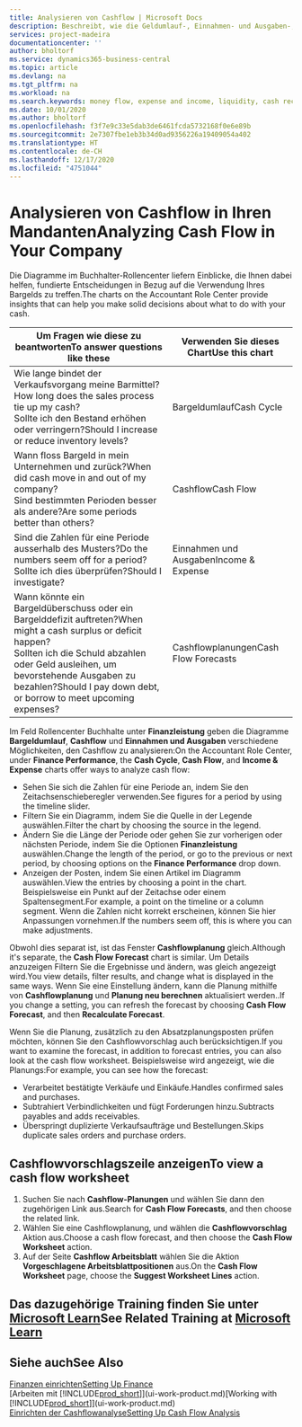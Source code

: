 ```yaml
---
title: Analysieren von Cashflow | Microsoft Docs
description: Beschreibt, wie die Geldumlauf-, Einnahmen- und Ausgaben-, Cash Flow- und Cashflow-Prognosediagramme verwendet werden, um vergangene und künftige Bargeldbewegungen im Unternehmen zu analysieren.
services: project-madeira
documentationcenter: ''
author: bholtorf
ms.service: dynamics365-business-central
ms.topic: article
ms.devlang: na
ms.tgt_pltfrm: na
ms.workload: na
ms.search.keywords: money flow, expense and income, liquidity, cash receipts minus cash payments, Cartera
ms.date: 10/01/2020
ms.author: bholtorf
ms.openlocfilehash: f3f7e9c33e5dab3de6461fcda5732168f0e6e89b
ms.sourcegitcommit: 2e7307fbe1eb3b34d0ad9356226a19409054a402
ms.translationtype: HT
ms.contentlocale: de-CH
ms.lasthandoff: 12/17/2020
ms.locfileid: "4751044"
---
```

# <a name="analyzing-cash-flow-in-your-company"></a><span data-ttu-id="62623-103">Analysieren von Cashflow in Ihren Mandanten</span><span class="sxs-lookup"><span data-stu-id="62623-103">Analyzing Cash Flow in Your Company</span></span>
<span data-ttu-id="62623-104">Die Diagramme im Buchhalter-Rollencenter liefern Einblicke, die Ihnen dabei helfen, fundierte Entscheidungen in Bezug auf die Verwendung Ihres Bargelds zu treffen.</span><span class="sxs-lookup"><span data-stu-id="62623-104">The charts on the Accountant Role Center provide insights that can help you make solid decisions about what to do with your cash.</span></span>  

| <span data-ttu-id="62623-105">Um Fragen wie diese zu beantworten</span><span class="sxs-lookup"><span data-stu-id="62623-105">To answer questions like these</span></span> | <span data-ttu-id="62623-106">Verwenden Sie dieses Chart</span><span class="sxs-lookup"><span data-stu-id="62623-106">Use this chart</span></span> |
| --- | --- |
| <span data-ttu-id="62623-107">Wie lange bindet der Verkaufsvorgang meine Barmittel?</span><span class="sxs-lookup"><span data-stu-id="62623-107">How long does the sales process tie up my cash?</span></span></br> <span data-ttu-id="62623-108">Sollte ich den Bestand erhöhen oder verringern?</span><span class="sxs-lookup"><span data-stu-id="62623-108">Should I increase or reduce inventory levels?</span></span> |<span data-ttu-id="62623-109">Bargeldumlauf</span><span class="sxs-lookup"><span data-stu-id="62623-109">Cash Cycle</span></span> |
| <span data-ttu-id="62623-110">Wann floss Bargeld in mein Unternehmen und zurück?</span><span class="sxs-lookup"><span data-stu-id="62623-110">When did cash move in and out of my company?</span></span></br> <span data-ttu-id="62623-111">Sind bestimmten Perioden besser als andere?</span><span class="sxs-lookup"><span data-stu-id="62623-111">Are some periods better than others?</span></span> |<span data-ttu-id="62623-112">Cashflow</span><span class="sxs-lookup"><span data-stu-id="62623-112">Cash Flow</span></span> |
| <span data-ttu-id="62623-113">Sind die Zahlen für eine Periode ausserhalb des Musters?</span><span class="sxs-lookup"><span data-stu-id="62623-113">Do the numbers seem off for a period?</span></span></br> <span data-ttu-id="62623-114">Sollte ich dies überprüfen?</span><span class="sxs-lookup"><span data-stu-id="62623-114">Should I investigate?</span></span> |<span data-ttu-id="62623-115">Einnahmen und Ausgaben</span><span class="sxs-lookup"><span data-stu-id="62623-115">Income & Expense</span></span> |
| <span data-ttu-id="62623-116">Wann könnte ein Bargeldüberschuss oder ein Bargelddefizit auftreten?</span><span class="sxs-lookup"><span data-stu-id="62623-116">When might a cash surplus or deficit happen?</span></span></br> <span data-ttu-id="62623-117">Sollten ich die Schuld abzahlen oder Geld ausleihen, um bevorstehende Ausgaben zu bezahlen?</span><span class="sxs-lookup"><span data-stu-id="62623-117">Should I pay down debt, or borrow to meet upcoming expenses?</span></span> |<span data-ttu-id="62623-118">Cashflowplanungen</span><span class="sxs-lookup"><span data-stu-id="62623-118">Cash Flow Forecasts</span></span> |

<span data-ttu-id="62623-119">Im Feld Rollencenter Buchhalte unter **Finanzleistung** geben die Diagramme **Bargeldumlauf**, **Cashflow** und **Einnahmen und Ausgaben** verschiedene Möglichkeiten, den Cashflow zu analysieren:</span><span class="sxs-lookup"><span data-stu-id="62623-119">On the Accountant Role Center, under **Finance Performance**, the **Cash Cycle**, **Cash Flow**, and **Income & Expense** charts offer ways to analyze cash flow:</span></span>  

* <span data-ttu-id="62623-120">Sehen Sie sich die Zahlen für eine Periode an, indem Sie den Zeitachsenschieberegler verwenden.</span><span class="sxs-lookup"><span data-stu-id="62623-120">See figures for a period by using the timeline slider.</span></span>  
* <span data-ttu-id="62623-121">Filtern Sie ein Diagramm, indem Sie die Quelle in der Legende auswählen.</span><span class="sxs-lookup"><span data-stu-id="62623-121">Filter the chart by choosing the source in the legend.</span></span>  
* <span data-ttu-id="62623-122">Ändern Sie die Länge der Periode oder gehen Sie zur vorherigen oder nächsten Periode, indem Sie die Optionen  **Finanzleistung** auswählen.</span><span class="sxs-lookup"><span data-stu-id="62623-122">Change the length of the period, or go to the previous or next period, by choosing options on the **Finance Performance** drop down.</span></span>  
* <span data-ttu-id="62623-123">Anzeigen der Posten, indem Sie einen Artikel im Diagramm auswählen.</span><span class="sxs-lookup"><span data-stu-id="62623-123">View the entries by choosing a point in the chart.</span></span> <span data-ttu-id="62623-124">Beispielsweise ein Punkt auf der Zeitachse oder einem Spaltensegment.</span><span class="sxs-lookup"><span data-stu-id="62623-124">For example, a point on the timeline or a column segment.</span></span> <span data-ttu-id="62623-125">Wenn die Zahlen nicht korrekt erscheinen, können Sie hier Anpassungen vornehmen.</span><span class="sxs-lookup"><span data-stu-id="62623-125">If the numbers seem off, this is where you can make adjustments.</span></span>  

<span data-ttu-id="62623-126">Obwohl dies separat ist, ist das Fenster **Cashflowplanung** gleich.</span><span class="sxs-lookup"><span data-stu-id="62623-126">Although it's separate, the **Cash Flow Forecast** chart is similar.</span></span> <span data-ttu-id="62623-127">Um Details anzuzeigen Filtern Sie die Ergebnisse und ändern, was gleich angezeigt wird.</span><span class="sxs-lookup"><span data-stu-id="62623-127">You view details, filter results, and change what is displayed in the same ways.</span></span> <span data-ttu-id="62623-128">Wenn Sie eine Einstellung ändern, kann die Planung mithilfe von **Cashflowplanung** und **Planung neu berechnen** aktualisiert werden..</span><span class="sxs-lookup"><span data-stu-id="62623-128">If you change a setting, you can refresh the forecast by choosing **Cash Flow Forecast**, and then **Recalculate Forecast**.</span></span>

<span data-ttu-id="62623-129">Wenn Sie die Planung, zusätzlich zu den Absatzplanungsposten prüfen möchten, können Sie den Cashflowvorschlag auch berücksichtigen.</span><span class="sxs-lookup"><span data-stu-id="62623-129">If you want to examine the forecast, in addition to forecast entries, you can also look at the cash flow worksheet.</span></span> <span data-ttu-id="62623-130">Beispielsweise wird angezeigt, wie die Planungs:</span><span class="sxs-lookup"><span data-stu-id="62623-130">For example, you can see how the forecast:</span></span>

* <span data-ttu-id="62623-131">Verarbeitet bestätigte Verkäufe und Einkäufe.</span><span class="sxs-lookup"><span data-stu-id="62623-131">Handles confirmed sales and purchases.</span></span>  
* <span data-ttu-id="62623-132">Subtrahiert Verbindlichkeiten und fügt Forderungen hinzu.</span><span class="sxs-lookup"><span data-stu-id="62623-132">Subtracts payables and adds receivables.</span></span>  
* <span data-ttu-id="62623-133">Überspringt duplizierte Verkaufsaufträge und Bestellungen.</span><span class="sxs-lookup"><span data-stu-id="62623-133">Skips duplicate sales orders and purchase orders.</span></span>  

## <a name="to-view-a-cash-flow-worksheet"></a><span data-ttu-id="62623-134">Cashflowvorschlagszeile anzeigen</span><span class="sxs-lookup"><span data-stu-id="62623-134">To view a cash flow worksheet</span></span>
1. <span data-ttu-id="62623-135">Suchen Sie nach **Cashflow-Planungen** und wählen Sie dann den zugehörigen Link aus.</span><span class="sxs-lookup"><span data-stu-id="62623-135">Search for **Cash Flow Forecasts**, and then choose the related link.</span></span>  
2. <span data-ttu-id="62623-136">Wählen Sie eine Cashflowplanung, und wählen die **Cashflowvorschlag** Aktion aus.</span><span class="sxs-lookup"><span data-stu-id="62623-136">Choose a cash flow forecast, and then choose the **Cash Flow Worksheet** action.</span></span>  
3. <span data-ttu-id="62623-137">Auf der Seite **Cashflow Arbeitsblatt** wählen Sie die Aktion **Vorgeschlagene Arbeitsblattpositionen** aus.</span><span class="sxs-lookup"><span data-stu-id="62623-137">On the **Cash Flow Worksheet** page, choose the **Suggest Worksheet Lines** action.</span></span>  

## <a name="see-related-training-at-microsoft-learn"></a><span data-ttu-id="62623-138">Das dazugehörige Training finden Sie unter [Microsoft Learn](/learn/modules/forecast-cash-flow-dynamics-365-business-central/index)</span><span class="sxs-lookup"><span data-stu-id="62623-138">See Related Training at [Microsoft Learn](/learn/modules/forecast-cash-flow-dynamics-365-business-central/index)</span></span>

## <a name="see-also"></a><span data-ttu-id="62623-139">Siehe auch</span><span class="sxs-lookup"><span data-stu-id="62623-139">See Also</span></span>
[<span data-ttu-id="62623-140">Finanzen einrichten</span><span class="sxs-lookup"><span data-stu-id="62623-140">Setting Up Finance</span></span>](finance-setup-finance.md)  
<span data-ttu-id="62623-141">[Arbeiten mit [!INCLUDE[prod_short](includes/prod_short.md)]](ui-work-product.md)</span><span class="sxs-lookup"><span data-stu-id="62623-141">[Working with [!INCLUDE[prod_short](includes/prod_short.md)]](ui-work-product.md)</span></span>  
[<span data-ttu-id="62623-142">Einrichten der Cashflowanalyse</span><span class="sxs-lookup"><span data-stu-id="62623-142">Setting Up Cash Flow Analysis</span></span>](finance-setup-cash-flow-analyses.md)  
